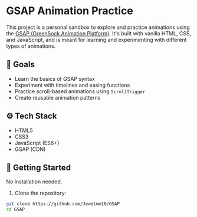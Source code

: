 # GSAP Animation Practice

This project is a personal sandbox to explore and practice animations using the [GSAP (GreenSock Animation Platform)](https://greensock.com/gsap/). It's built with vanilla HTML, CSS, and JavaScript, and is meant for learning and experimenting with different types of animations.

## 🎯 Goals

- Learn the basics of GSAP syntax
- Experiment with timelines and easing functions
- Practice scroll-based animations using `ScrollTrigger`
- Create reusable animation patterns

## ⚙️ Tech Stack

- HTML5
- CSS3
- JavaScript (ES6+)
- GSAP (CDN)

## 🚀 Getting Started

No installation needed.

1. Clone the repository:

```bash
git clone https://github.com/Jewelmm10/GSAP
cd GSAP
```

